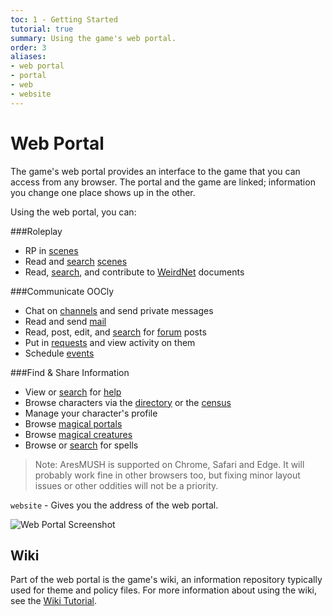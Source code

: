 ```yaml
---
toc: 1 - Getting Started
tutorial: true
summary: Using the game's web portal.
order: 3
aliases:
- web portal
- portal
- web
- website
---
```


# Web Portal

The game's web portal provides an interface to the game that you can access from any browser. The portal and the game are linked; information you change one place shows up in the other.

Using the web portal, you can:

###Roleplay

* RP in [scenes](/scenes-live) <a href="/help/scenes_tutorial"><i class="fas fa-question-circle fa-1x" title="Scenes Tutorial"></i></a>
* Read and [search](/search-scenes) [scenes](/scenes)
* Read, [search](/search-wiki), and contribute to [WeirdNet](/wiki/weird_docs) documents

###Communicate OOCly

* Chat on [channels](/play) and send private messages <a href="/help/chat_tutorial"><i class="fas fa-question-circle fa-1x" title="Chat Tutorial"></i></a>
* Read and send [mail](/mail) <a href="/help/mail_tutorial"><i class="fas fa-question-circle fa-1x" title="Mail Tutorial"></i></a>
* Read, post, edit, and [search](/search-forum) for [forum](/forum) posts <a href="/help/forum_tutorial"><i class="fas fa-question-circle fa-1x" title="Forum Tutorial"></i></a>
* Put in [requests](/jobs) and view activity on them
<a href="/help/jobs_tutorial"><i class="fas fa-question-circle fa-1x" title="Jobs Tutorial"></i></a>
* Schedule [events](/events) <a href="/help/events_tutorial" title="Events Tutorial"><i class="fas fa-question-circle fa-1x"></i></a>

###Find & Share Information

* View or [search](/search-help) for [help](/help)
* Browse characters via the [directory](/chars) or the [census](/census)
* Manage your character's profile <a href="/help/profile_tutorial" title="Profile Tutorial"><i class="fas fa-question-circle fa-1x"></i></a>
* Browse [magical portals](/portals)
* Browse [magical creatures](/creatures)
* Browse or [search](/search-spells) for spells

> Note: AresMUSH is supported on Chrome, Safari and Edge.  It will probably work fine in other browsers too, but fixing minor layout issues or other oddities will not be a priority.

`website` - Gives you the address of the web portal.

![Web Portal Screenshot](https://aresmush.com/images/web-portal/portal.png)

## Wiki

Part of the web portal is the game's wiki, an information repository typically used for theme and policy files.  For more information about using the wiki, see the [Wiki Tutorial](/help/wiki).
